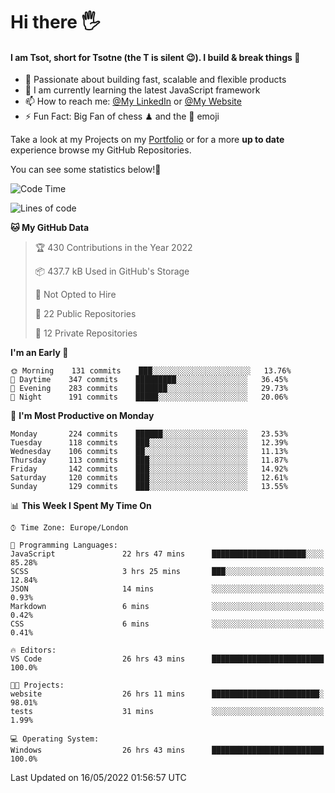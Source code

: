 # Hi there :raised_hand_with_fingers_splayed:
#### I am Tsot, short for Tsotne (the T is silent :wink:). I build & break things :space_invader:
- :telescope: Passionate about building fast, scalable and flexible products
- :seedling: I am currently learning the latest JavaScript framework 
- :mailbox: How to reach me: [@My LinkedIn](https://www.linkedin.com/in/tsotne-gvadzabia/) or [@My Website](https://tsotne.co.uk/contact)
- :zap: Fun Fact: Big Fan of chess ♟ and the 👾 emoji

Take a look at my Projects on my [Portfolio](https://tsotne.co.uk/) or for a more **up to date** experience browse my GitHub Repositories.

You can see some statistics below!:space_invader:
<!--START_SECTION:waka-->
![Code Time](http://img.shields.io/badge/Code%20Time-0%20secs-blue)

![Lines of code](https://img.shields.io/badge/From%20Hello%20World%20I%27ve%20Written-2%20Million%20lines%20of%20code-blue)

**🐱 My GitHub Data** 

> 🏆 430 Contributions in the Year 2022
 > 
> 📦 437.7 kB Used in GitHub's Storage 
 > 
> 🚫 Not Opted to Hire
 > 
> 📜 22 Public Repositories 
 > 
> 🔑 12 Private Repositories  
 > 
**I'm an Early 🐤** 

```text
🌞 Morning    131 commits    ███░░░░░░░░░░░░░░░░░░░░░░   13.76% 
🌆 Daytime    347 commits    █████████░░░░░░░░░░░░░░░░   36.45% 
🌃 Evening    283 commits    ███████░░░░░░░░░░░░░░░░░░   29.73% 
🌙 Night      191 commits    █████░░░░░░░░░░░░░░░░░░░░   20.06%

```
📅 **I'm Most Productive on Monday** 

```text
Monday       224 commits    ██████░░░░░░░░░░░░░░░░░░░   23.53% 
Tuesday      118 commits    ███░░░░░░░░░░░░░░░░░░░░░░   12.39% 
Wednesday    106 commits    ██░░░░░░░░░░░░░░░░░░░░░░░   11.13% 
Thursday     113 commits    ███░░░░░░░░░░░░░░░░░░░░░░   11.87% 
Friday       142 commits    ███░░░░░░░░░░░░░░░░░░░░░░   14.92% 
Saturday     120 commits    ███░░░░░░░░░░░░░░░░░░░░░░   12.61% 
Sunday       129 commits    ███░░░░░░░░░░░░░░░░░░░░░░   13.55%

```


📊 **This Week I Spent My Time On** 

```text
⌚︎ Time Zone: Europe/London

💬 Programming Languages: 
JavaScript               22 hrs 47 mins      █████████████████████░░░░   85.28% 
SCSS                     3 hrs 25 mins       ███░░░░░░░░░░░░░░░░░░░░░░   12.84% 
JSON                     14 mins             ░░░░░░░░░░░░░░░░░░░░░░░░░   0.93% 
Markdown                 6 mins              ░░░░░░░░░░░░░░░░░░░░░░░░░   0.42% 
CSS                      6 mins              ░░░░░░░░░░░░░░░░░░░░░░░░░   0.41%

🔥 Editors: 
VS Code                  26 hrs 43 mins      █████████████████████████   100.0%

🐱‍💻 Projects: 
website                  26 hrs 11 mins      ████████████████████████░   98.01% 
tests                    31 mins             ░░░░░░░░░░░░░░░░░░░░░░░░░   1.99%

💻 Operating System: 
Windows                  26 hrs 43 mins      █████████████████████████   100.0%

```


 Last Updated on 16/05/2022 01:56:57 UTC
<!--END_SECTION:waka-->
